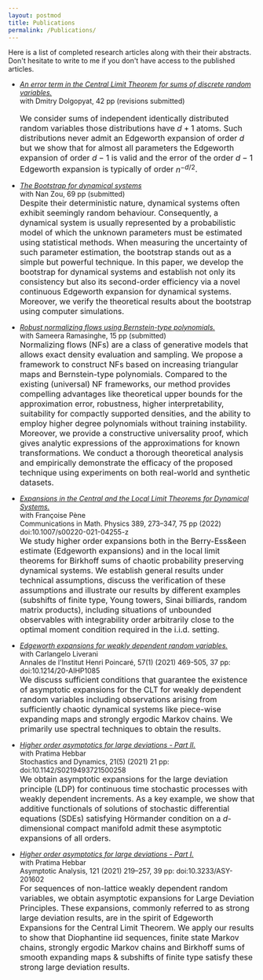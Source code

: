 ```yaml
---
layout: postmod     
title: Publications             
permalink: /Publications/          
---
```

Here is a list of completed research articles along with their their abstracts. Don't hesitate to write to me if you don't have access to the published articles.       

- <a href="otherfiles/EdgeManyAtoms.pdf"><em>An error term in the Central Limit Theorem for sums of discrete random variables.</em></a><br>
with Dmitry Dolgopyat, 42 pp (revisions submitted)<br>                                     
<font size = "3">We consider sums of independent identically distributed random variables those distributions have $d+1$ atoms. Such distributions never admit an Edgeworth expansion of order $d$ but we show that for almost all parameters the Edgeworth expansion of order $d-1$ is valid and the error of the order $d-1$ Edgeworth expansion is typically of order $n^{-d/2}$.</font>            
                  
- <a href="https://arxiv.org/abs/2108.08461"><em>The Bootstrap for dynamical systems</em></a><br>
with Nan Zou, 69 pp (submitted)  
<font size = "3">Despite their deterministic nature, dynamical systems often exhibit seemingly random behaviour. Consequently, a dynamical system is usually represented by a probabilistic model of which the unknown parameters must be estimated using statistical methods. When measuring the uncertainty of such parameter estimation, the bootstrap stands out as a simple but powerful technique. In this paper, we develop the bootstrap for dynamical systems and establish not only its consistency but also its second-order efficiency via a novel continuous Edgeworth expansion for dynamical systems. Moreover, we verify the theoretical results about the bootstrap using computer simulations.</font>              
              
- <a href="https://arxiv.org/abs/2102.03509"><em>Robust normalizing flows using Bernstein-type polynomials.</em></a><br>
with Sameera Ramasinghe, 15 pp (submitted)                                    
<font size = "3">Normalizing flows (NFs) are a class of generative models that allows exact density evaluation and sampling. We propose a framework to construct NFs based on increasing triangular maps and Bernstein-type polynomials. Compared to the existing (universal) NF frameworks, our method provides compelling advantages like theoretical upper bounds for the approximation error, robustness, higher interpretability, suitability for compactly supported densities, and the ability to employ higher degree polynomials without training instability. Moreover, we provide a constructive universality proof, which gives analytic expressions of the approximations for known transformations. We conduct a thorough theoretical analysis and empirically demonstrate the efficacy of the proposed technique using experiments on both real-world and synthetic datasets.</font>                                                       
          
- <a href="https://arxiv.org/pdf/2008.08726.pdf"><em>Expansions in the Central and the Local Limit Theorems for Dynamical Systems.</em></a><br>
with Fran&ccedil;oise P&egrave;ne <br> Communications in Math. Physics 389, 273–347, 75 pp (2022) doi:10.1007/s00220-021-04255-z                                 
<font size = "3">We study higher order expansions both in the Berry-Ess&een estimate (Edgeworth expansions) and in the local limit theorems for Birkhoff sums of chaotic probability preserving dynamical systems. We establish general results under technical assumptions, discuss the verification of these assumptions and illustrate our results by different examples (subshifts of finite type, Young towers, Sinai billiards, random matrix products), including situations of unbounded observables with integrability order arbitrarily close to the optimal moment condition required in the i.i.d. setting.</font>              
                                          
- <a href="https://arxiv.org/abs/1803.07667"><em>Edgeworth expansions for weakly dependent random variables.</em></a><br>
with Carlangelo Liverani <br> Annales de l'Institut Henri Poincar&eacute;, 57(1) (2021) 469-505, 37 pp: doi:10.1214/20-AIHP1085                                         
<font size = "3">We discuss sufficient conditions that guarantee the existence of asymptotic expansions for the CLT for weakly dependent random variables including observations arising from sufficiently chaotic dynamical systems like piece-wise expanding maps and strongly ergodic Markov chains. We primarily use spectral techniques to obtain the results.</font>                                                
                                                         
- <a href="https://arxiv.org/abs/1907.11655"><em>Higher order asymptotics for large deviations - Part II.</em></a><br>
with Pratima Hebbar<br> Stochastics and Dynamics, 21(5) (2021) 21 pp: doi:10.1142/S0219493721500258                          
<font size = "3">We obtain asymptotic expansions for the large deviation principle (LDP) for continuous time stochastic processes with weakly dependent increments. As a key example, we show that additive functionals of solutions of stochastic differential equations (SDEs) satisfying H&ouml;rmander condition on a <i>d</i>-dimensional compact manifold admit these asymptotic expansions of all orders.</font>                                         
                                         
- <a href="https://arxiv.org/abs/1811.06793"><em>Higher order asymptotics for large deviations - Part I.</em></a><br>
with Pratima Hebbar <br> Asymptotic Analysis, 121 (2021) 219–257, 39 pp: doi:10.3233/ASY-201602                           
<font size = "3">For sequences of non-lattice weakly dependent random variables, we obtain asymptotic expansions for Large Deviation Principles. These expansions, commonly referred to as strong large deviation results, are in the spirit of Edgeworth Expansions for the Central Limit Theorem. We apply our results to show that Diophantine iid sequences, finite state Markov chains, strongly ergodic Markov chains and Birkhoff sums of smooth expanding maps & subshifts of finite type satisfy these strong large deviation results.</font>       
                                   
